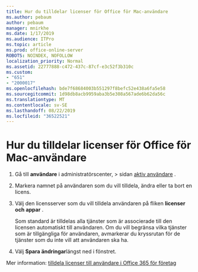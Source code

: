 ```yaml
---
title: Hur du tilldelar licenser för Office för Mac-användare
ms.author: pebaum
author: pebaum
manager: mnirkhe
ms.date: 1/17/2019
ms.audience: ITPro
ms.topic: article
ms.prod: office-online-server
ROBOTS: NOINDEX, NOFOLLOW
localization_priority: Normal
ms.assetid: 22777888-c472-437c-87cf-e3c52f3b310c
ms.custom:
- "651"
- "2000017"
ms.openlocfilehash: bde7f68684003b551297f8befc52e438a6fa5e58
ms.sourcegitcommit: 1d98db8acb9959aba3b5e308a567ade6b62da56c
ms.translationtype: MT
ms.contentlocale: sv-SE
ms.lasthandoff: 08/22/2019
ms.locfileid: "36522521"
---
```

# <a name="how-to-assign-office-licenses-to-mac-users"></a>Hur du tilldelar licenser för Office för Mac-användare

1. Gå till **användare** i administratörscenter, \> sidan [aktiv användare](https://go.microsoft.com/fwlink/p/?linkid=834822) .

2. Markera namnet på användaren som du vill tilldela, ändra eller ta bort en licens.

3. Välj den licensserver som du vill tilldela användaren på fliken **licenser och appar** .

    Som standard är tilldelas alla tjänster som är associerade till den licensen automatiskt till användaren. Om du vill begränsa vilka tjänster som är tillgängliga för användaren, avmarkerar du kryssrutan för de tjänster som du inte vill att användaren ska ha.

4. Välj **Spara ändringar**längst ned i fönstret.

Mer information: [tilldela licenser till användare i Office 365 för företag](https://docs.microsoft.com/office365/admin/subscriptions-and-billing/assign-licenses-to-users)
  